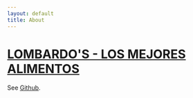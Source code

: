 ```yaml
---
layout: default
title: About
---
```


# [LOMBARDO'S - LOS MEJORES ALIMENTOS](https://freddystjr.github.io/PROJ-SO-2/)
See [Github](https://github.com/FreddySTJR).
